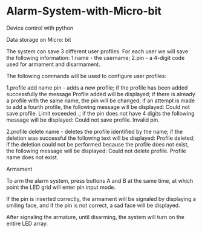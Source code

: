 # Alarm-System-with-Micro-bit
  Device control with python


Data storage on Micro: bit

The system can save 3 different user profiles. For each user we will save the following information:
  1.name - the username;
  2.pin - a 4-digit code used for armament and disarmament.
  
The following commands will be used to configure user profiles:

  1.profile add name pin - adds a new profile; if the profile has been added successfully the message Profile added will be displayed; if there is already a profile with the same name, the pin will be changed; if an attempt is made to add a fourth profile, the following message will be displayed: Could not save profile. Limit exceeded .; if the pin does not have 4 digits the following message will be displayed: Could not save profile. Invalid pin.
  
  2.profile delete name - deletes the profile identified by the name; if the deletion was successful the following text will be displayed: Profile deleted; if the deletion could not be performed because the profile does not exist, the following message will be displayed: Could not delete profile. Profile name does not exist.
  
Armament

To arm the alarm system, press buttons A and B at the same time, at which point the LED grid will enter pin input mode.

If the pin is inserted correctly, the armament will be signaled by displaying a smiling face, and if the pin is not correct, a sad face will be displayed.

After signaling the armature, until disarming, the system will turn on the entire LED array.
